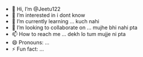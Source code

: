 - 👋 Hi, I’m @Jeetu122
- 👀 I’m interested in i dont know
- 🌱 I’m currently learning ... kuch nahi
- 💞️ I’m looking to collaborate on ... mujhe bhi nahi pta
- 📫 How to reach me ... dekh lo tum mujje ni pta
- 😄 Pronouns: ...
- ⚡ Fun fact: ...

<!---
Jeetu122/Jeetu122 is a ✨ special ✨ repository because its `README.md` (this file) appears on your GitHub profile.
You can click the Preview link to take a look at your changes.
--->
